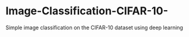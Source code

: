 # Image-Classification-CIFAR-10-
Simple image classification on the CIFAR-10 dataset using deep learning
